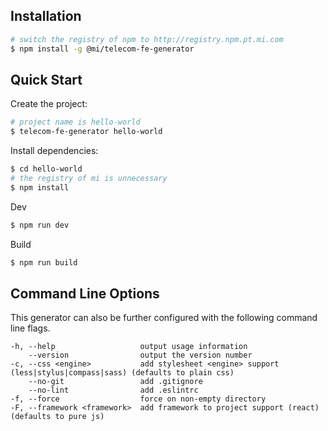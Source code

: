 ## Installation

```sh
# switch the registry of npm to http://registry.npm.pt.mi.com
$ npm install -g @mi/telecom-fe-generator
```

## Quick Start


Create the project:

```bash
# project name is hello-world
$ telecom-fe-generator hello-world
```

Install dependencies:

```bash
$ cd hello-world
# the registry of mi is unnecessary
$ npm install
```

Dev

```bash
$ npm run dev
```

Build

```bash
$ npm run build
```

## Command Line Options

This generator can also be further configured with the following command line flags.

    -h, --help                   output usage information
        --version                output the version number
    -c, --css <engine>           add stylesheet <engine> support (less|stylus|compass|sass) (defaults to plain css)
        --no-git                 add .gitignore
        --no-lint                add .eslintrc
    -f, --force                  force on non-empty directory
    -F, --framework <framework>  add framework to project support (react) (defaults to pure js)